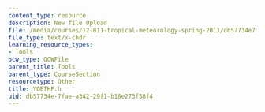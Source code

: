 ```yaml
---
content_type: resource
description: New file Upload
file: /media/courses/12-811-tropical-meteorology-spring-2011/db57734e7faea34229f1b18e273f58f4_YOETHF.h
file_type: text/x-chdr
learning_resource_types:
- Tools
ocw_type: OCWFile
parent_title: Tools
parent_type: CourseSection
resourcetype: Other
title: YOETHF.h
uid: db57734e-7fae-a342-29f1-b18e273f58f4
---
```

